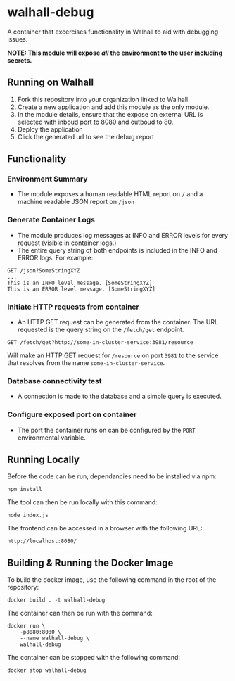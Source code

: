 # walhall-debug

A container that excercises functionality in Walhall to aid with debugging issues.

**NOTE: This module will expose _all_ the environment to the user including secrets.**

## Running on Walhall

1. Fork this repository into your organization linked to Walhall.
2. Create a new application and add this module as the only module.
3. In the module details, ensure that the expose on external URL is selected with inboud port to 8080 and outboud to 80.
4. Deploy the application
5. Click the generated url to see the debug report.

## Functionality
### Environment Summary
* The module exposes a human readable HTML report on `/` and a machine readable JSON report on `/json`

### Generate Container Logs
* The module produces log messages at INFO and ERROR levels for every request (visible in container logs.)
* The entire query string of both endpoints is included in the INFO and ERROR logs. For example:
```
GET /json?SomeStringXYZ
...
This is an INFO level message. [SomeStringXYZ]
This is an ERROR level message. [SomeStringXYZ]
```

### Initiate HTTP requests from container
* An HTTP GET request can be generated from the container. The URL requested is the query string on the `/fetch/get` endpoint.
```
GET /fetch/get?http://some-in-cluster-service:3981/resource
```
Will make an HTTP GET request for `/resource` on port `3981` to the service that resolves from the name `some-in-cluster-service`.

### Database connectivity test
* A connection is made to the database and a simple query is executed.

### Configure exposed port on container
* The port the container runs on can be configured by the `PORT` environmental variable.

## Running Locally
Before the code can be run, dependancies need to be installed via npm:
```
npm install
```
The tool can then be run locally with this command:
```
node index.js
```
The frontend can be accessed in a browser with the following URL:
```
http://localhost:8080/
```

## Building & Running the Docker Image
To build the docker image, use the following command in the root of the repository:
```
docker build . -t walhall-debug
```
The container can then be run with the command:
```
docker run \
	-p8080:8080 \
	--name walhall-debug \
	walhall-debug
```
The container can be stopped with the following command:
```
docker stop walhall-debug
```
